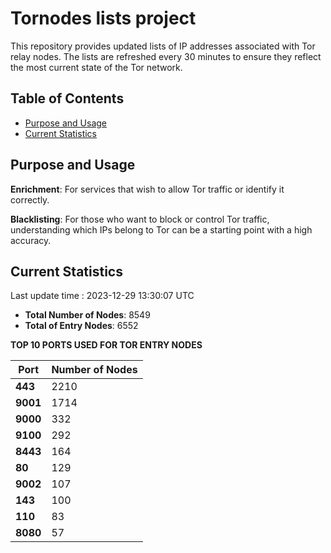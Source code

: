 # Tornodes lists project

This repository provides updated lists of IP addresses associated with Tor relay nodes. The lists are refreshed every 30 minutes to ensure they reflect the most current state of the Tor network.

## Table of Contents

- [Purpose and Usage](#purpose-and-usage)
- [Current Statistics](#current-statistics)


## Purpose and Usage

**Enrichment**: For services that wish to allow Tor traffic or identify it correctly.

**Blacklisting**: For those who want to block or control Tor traffic, understanding which IPs belong to Tor can be a starting point with a high accuracy.

## Current Statistics

Last update time : 2023-12-29 13:30:07 UTC

- **Total Number of Nodes**: 8549
- **Total of Entry Nodes**: 6552

**TOP 10 PORTS USED FOR TOR ENTRY NODES**

| **Port** | **Number of Nodes** |
|------|-----------------|
| **443**   | 2210  |
| **9001**   | 1714  |
| **9000**   | 332  |
| **9100**   | 292  |
| **8443**   | 164  |
| **80**   | 129  |
| **9002**   | 107  |
| **143**   | 100  |
| **110**   | 83  |
| **8080**   | 57  |

